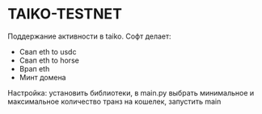 # TAIKO-TESTNET

Поддержание активности в taiko. Софт делает:
* Свап eth to usdc
* Свап eth to horse
* Врап eth
* Минт домена

Настройка: установить библиотеки, в main.py выбрать минимальное и максимальное количество транз на кошелек, запустить main
